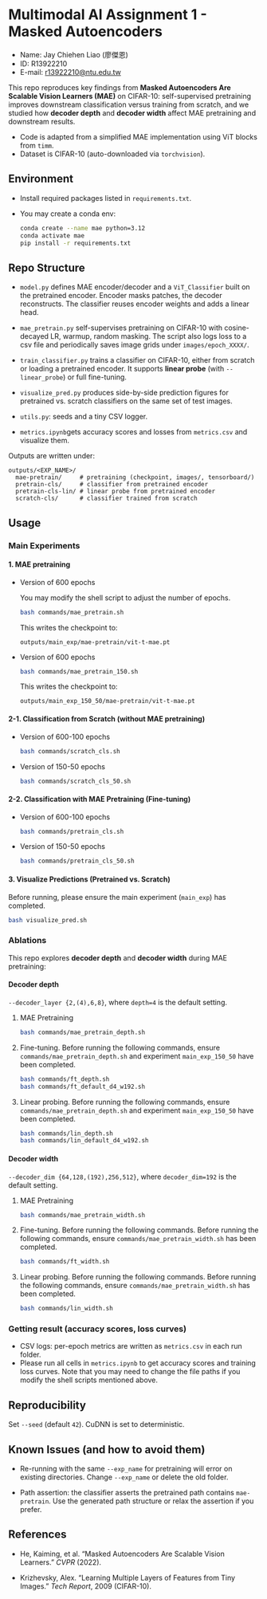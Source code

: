 # Multimodal AI Assignment 1 - Masked Autoencoders

- Name: Jay Chiehen Liao (廖傑恩)
- ID: R13922210
- E-mail: r13922210@ntu.edu.tw

This repo reproduces key findings from **Masked Autoencoders Are Scalable Vision Learners (MAE)** on CIFAR-10: self-supervised pretraining improves downstream classification versus training from scratch, and we studied how **decoder depth** and **decoder width** affect MAE pretraining and downstream results.

- Code is adapted from a simplified MAE implementation using ViT blocks from `timm`.
- Dataset is CIFAR-10 (auto-downloaded via `torchvision`).

## Environment

- Install required packages listed in `requirements.txt`.

- You may create a conda env:

    ```bash
    conda create --name mae python=3.12
    conda activate mae
    pip install -r requirements.txt
    ```

## Repo Structure

- `model.py` defines MAE encoder/decoder and a `ViT_Classifier` built on the pretrained encoder.  Encoder masks patches, the decoder reconstructs. The classifier reuses encoder weights and adds a linear head.

- `mae_pretrain.py` self-supervises pretraining on CIFAR-10 with cosine-decayed LR, warmup, random masking. The script also logs loss to a csv file and periodically saves image grids under `images/epoch_XXXX/`.

- `train_classifier.py` trains a classifier on CIFAR-10, either from scratch or loading a pretrained encoder. It supports **linear probe** (with `--linear_probe`) or full fine-tuning.

- `visualize_pred.py` produces side-by-side prediction figures for pretrained vs. scratch classifiers on the same set of test images.

- `utils.py`: seeds and a tiny CSV logger.

- `metrics.ipynb`gets accuracy scores and losses from `metrics.csv` and visualize them.

Outputs are written under:

```
outputs/<EXP_NAME>/
  mae-pretrain/     # pretraining (checkpoint, images/, tensorboard/)
  pretrain-cls/     # classifier from pretrained encoder
  pretrain-cls-lin/ # linear probe from pretrained encoder
  scratch-cls/      # classifier trained from scratch
```

## Usage

### Main Experiments

#### 1. MAE pretraining

- Version of 600 epochs

    You may modify the shell script to adjust the number of epochs.

    ```bash
    bash commands/mae_pretrain.sh
    ```

    This writes the checkpoint to:

    ```
    outputs/main_exp/mae-pretrain/vit-t-mae.pt
    ```

- Version of 600 epochs

    ```bash
    bash commands/mae_pretrain_150.sh
    ```

    This writes the checkpoint to:

    ```
    outputs/main_exp_150_50/mae-pretrain/vit-t-mae.pt
    ```


#### 2-1. Classification from Scratch (without MAE pretraining)

- Version of 600-100 epochs

    ```bash
    bash commands/scratch_cls.sh
    ```

- Version of 150-50 epochs

    ```bash
    bash commands/scratch_cls_50.sh
    ```

#### 2-2. Classification with MAE Pretraining (Fine-tuning)

- Version of 600-100 epochs

    ```bash
    bash commands/pretrain_cls.sh
    ```

- Version of 150-50 epochs

    ```bash
    bash commands/pretrain_cls_50.sh
    ```

#### 3. Visualize Predictions (Pretrained vs. Scratch)

Before running, please ensure the main experiment (`main_exp`) has completed.

```bash
bash visualize_pred.sh
```

### Ablations

This repo explores **decoder depth** and **decoder width** during MAE pretraining:

#### Decoder depth

`--decoder_layer {2,(4),6,8}`, where `depth=4` is the default setting.

1. MAE Pretraining

    ```bash
    bash commands/mae_pretrain_depth.sh
    ```

2. Fine-tuning. Before running the following commands, ensure `commands/mae_pretrain_depth.sh` and experiment `main_exp_150_50` have been completed.

    ```bash
    bash commands/ft_depth.sh
    bash commands/ft_default_d4_w192.sh
    ```

3. Linear probing. Before running the following commands, ensure `commands/mae_pretrain_depth.sh` and experiment `main_exp_150_50` have been completed.

    ```bash
    bash commands/lin_depth.sh
    bash commands/lin_default_d4_w192.sh
    ```

#### Decoder width

`--decoder_dim {64,128,(192),256,512}`, where `decoder_dim=192` is the default setting.

1. MAE Pretraining

    ```bash
    bash commands/mae_pretrain_width.sh
    ```

2. Fine-tuning. Before running the following commands. Before running the following commands, ensure `commands/mae_pretrain_width.sh` has been completed.

    ```bash
    bash commands/ft_width.sh
    ```

3. Linear probing. Before running the following commands. Before running the following commands, ensure `commands/mae_pretrain_width.sh` has been completed.

    ```bash
    bash commands/lin_width.sh
    ```

### Getting result (accuracy scores, loss curves)

- CSV logs: per-epoch metrics are written as `metrics.csv` in each run folder.
- Please run all cells in `metrics.ipynb` to get accuracy scores and training loss curves. Note that you may need to change the file paths if you modify the shell scripts mentioned above.

## Reproducibility

Set `--seed` (default `42`). CuDNN is set to deterministic.

## Known Issues (and how to avoid them)

- Re-running with the same `--exp_name` for pretraining will error on existing directories. Change `--exp_name` or delete the old folder.

- Path assertion: the classifier asserts the pretrained path contains `mae-pretrain`. Use the generated path structure or relax the assertion if you prefer.

## References

- He, Kaiming, et al. “Masked Autoencoders Are Scalable Vision Learners.” *CVPR* (2022).

- Krizhevsky, Alex. “Learning Multiple Layers of Features from Tiny Images.” *Tech Report*, 2009 (CIFAR-10).

